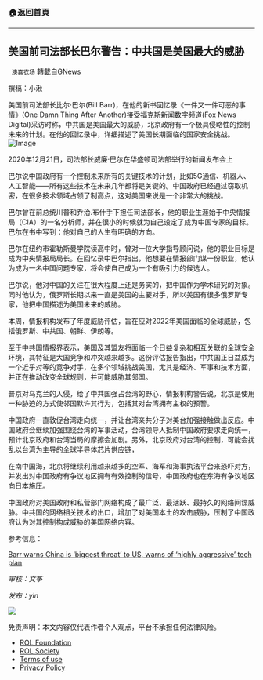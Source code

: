 ###  [:house:返回首頁](https://github.com/ourhimalayas/txt)
---


## 美国前司法部长巴尔警告：中共国是美国最大的威胁
` 澳喜农场` [轉載自GNews](https://gnews.org/zh-hans/2155774/)

撰稿：小湫

美国前司法部长比尔·巴尔(Bill Barr)，在他的新书回忆录《一件又一件可恶的事情》(One Damn Thing After Another)接受福克斯新闻数字频道(Fox News Digital)采访时称，中共国是美国最大的威胁，北京政府有一个极具侵略性的控制未来的计划。在他的回忆录中，详细描述了美国长期面临的国家安全挑战。
![Image](https://lh6.googleusercontent.com/nEkzCFRba0lgyfVS8kfECCH2rqsfJI0n6iS2PRqTx4D14JTkK38yuPv4aLprYdKsJha8WXWUJ4PV0SD9LYe9ipT8rFmhuWpJTf-VkRUJzlm7ny6qIv5y0njqvz4AUZm6JVMN7yvn)

2020年12月21日，司法部长威廉·巴尔在华盛顿司法部举行的新闻发布会上

巴尔说中国政府有一个控制未来所有的关键技术的计划，比如5G通信、机器人、人工智能——所有这些技术在未来几年都将是关键的。中国政府已经通过窃取机密，在很多技术领域占领了制高点，这对美国来说是一个非常大的挑战。

巴尔曾在前总统川普和乔治.布什手下担任司法部长，他的职业生涯始于中央情报局（CIA）的一名分析师，并在很小的时候就为自己设定了成为中国专家的目标。巴尔在书中写到：他对自己的人生有明确的方向。

巴尔在纽约市霍勒斯曼学院读高中时，曾对一位大学指导顾问说，他的职业目标是成为中央情报局局长。在回忆录中巴尔指出，他想要在情报部门谋一份职业，他认为成为一名中国问题专家，将会使自己成为一个有吸引力的候选人。

巴尔说，他对中国的关注在很大程度上还是务实的，把中国作为学术研究的对象。同时他认为，俄罗斯长期以来一直是美国的主要对手，所以美国有很多俄罗斯专家，他把中国描述为美国未来的威胁。

本周，情报机构发布了年度威胁评估，旨在应对2022年美国面临的全球威胁，包括俄罗斯、中共国、朝鲜、伊朗等。

至于中共国情报界表示，美国及其盟友将面临一个日益复杂和相互关联的全球安全环境，其特征是大国竞争和冲突越来越多。这份评估报告指出，中共国正日益成为一个近乎对等的竞争对手，在多个领域挑战美国，尤其是经济、军事和技术方面，并正在推动改变全球规则，并可能威胁其邻国。

普京对乌克兰的入侵，给了中共国强占台湾的野心，情报机构警告说，北京是使用一种胁迫的方式使邻国默许其行为，包括其对台湾拥有主权的预警。

中国政府一直敦促台湾走向统一，并让台湾亲共分子对美台加强接触做出反应。中国政府会继续加强围绕台湾的军事活动，台湾领导人抵制中国政府要求走向统一，预计北京政府和台湾当局的摩擦会加剧。另外，北京政府对台湾的控制，可能会扰乱以台湾为主导的全球半导体芯片供应链，

在南中国海，北京将继续利用越来越多的空军、海军和海事执法平台来恐吓对方，并发出对中国政府有争议地区拥有有效控制的信号，中国政府也在东海有争议地区向日本施压。

中国政府对美国政府和私营部门网络构成了最广泛、最活跃、最持久的网络间谍威胁。中共国的网络相关技术的出口，增加了对美国本土的攻击威胁，压制了中国政府认为对其控制构成威胁的美国网络内容。

参考信息：

[Barr warns China is ‘biggest threat’ to US, warns of ‘highly aggressive’ tech plan](https://www.foxnews.com/politics/barr-china-biggest-threat-highly-aggressive-tech-plan)

*审核：文筝*

*发布：yin*

![](https://lh6.googleusercontent.com/w8LMlCAeYCCPuKxveGdvcyeqg1Dd6HHwfVuUxJ34hpaMbTL0LD8zVPo5ACa3FuktSvFOIcmRQ-dNekv9ZFiBBUkbYOsSDApxh1ol6EeU7ac8c05cmsznH-u-3PJcLeMP0sErzQ3W)

 

免责声明：本文内容仅代表作者个人观点，平台不承担任何法律风险。

- [ROL Foundation](https://rolfoundation.org/)
- [ROL Society](https://rolsociety.org/)
- [Terms of use](https://gnews.org/terms-of-use-3/)
- [Privacy Policy](https://gnews.org/privacy-policy/)

